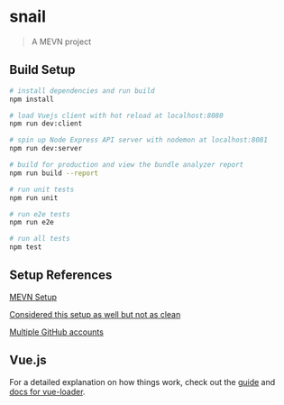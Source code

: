 # snail

> A MEVN project

## Build Setup

``` bash
# install dependencies and run build
npm install

# load Vuejs client with hot reload at localhost:8080
npm run dev:client

# spin up Node Express API server with nodemon at localhost:8081
npm run dev:server

# build for production and view the bundle analyzer report
npm run build --report

# run unit tests
npm run unit

# run e2e tests
npm run e2e

# run all tests
npm test
```

## Setup References
[MEVN Setup](https://www.djamware.com/post/5a1b779f80aca75eadc12d6e/mongo-express-vue-nodejs-mevn-stack-crud-web-application)

[Considered this setup as well but not as clean](https://medium.com/@anaida07/mevn-stack-application-part-1-3a27b61dcae0)

[Multiple GitHub accounts](https://code.tutsplus.com/tutorials/quick-tip-how-to-work-with-github-and-multiple-accounts--net-22574)

## Vue.js
For a detailed explanation on how things work, check out the [guide](http://vuejs-templates.github.io/webpack/) and [docs for vue-loader](http://vuejs.github.io/vue-loader).
